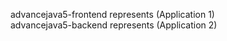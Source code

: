 <p style="left">advancejava5-frontend represents (Application 1) </br>
advancejava5-backend represents (Application 2)</p>
